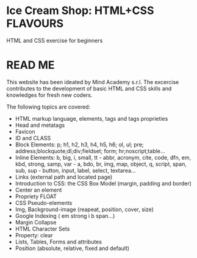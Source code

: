 # Ice Cream Shop: HTML+CSS FLAVOURS
HTML and CSS exercise for beginners

# READ ME

This website has been ideated by Mind Academy s.r.l. 
The excercise contributes to the development of basic HTML and CSS skills and knowledges for fresh new coders.

The following topics are covered: 

- HTML markup language, elements, tags and tags proprieties
- Head and metatags
- Favicon
- ID and CLASS
- Block Elements: p; h1, h2, h3, h4, h5, h6; ol, ul; pre; address;blockquote;dl;div;fieldset; form; hr;noscript;table...
- Inline Elements: b, big, i, small, tt - abbr, acronym, cite, code, dfn, em, kbd, strong, samp, var - a, bdo, br, img, map, object, q, script, span, sub, sup - button, input, label, select, textarea...
- Links (external path and located page)
- Introduction to CSS: the CSS Box Model (margin, padding and border)
- Center an element
- Propriety FLOAT
- CSS Pseudo-elements
- Img, Background-image (reapeat, position, cover, size)
- Google Indexing ( em strong i b span...)
- Margin Collapse
- HTML Character Sets
- Property: clear
- Lists, Tables, Forms and attributes
- Position (absolute, relative, fixed and default)

